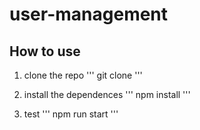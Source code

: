 # user-management

## How to use
1. clone the repo
'''
git clone
'''

2. install the dependences
'''
npm install
'''

3. test
'''
npm run start
'''

